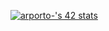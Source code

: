 [![arporto-'s 42 stats](https://badge42.vercel.app/api/v2/cl37p6sp6011709mj9vwvo5jt/stats?cursusId=21&coalitionId=undefined)](https://github.com/JaeSeoKim/badge42)
